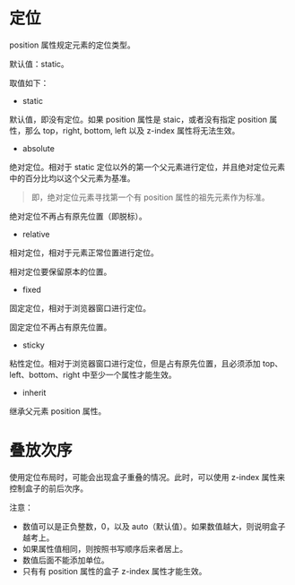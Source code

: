 # 定位

position 属性规定元素的定位类型。

默认值：static。

取值如下：

+ static

默认值，即没有定位。如果 position 属性是 staic，或者没有指定 position 属性，那么 top，right, bottom, left 以及 z-index 属性将无法生效。

+ absolute

绝对定位。相对于 static 定位以外的第一个父元素进行定位，并且绝对定位元素中的百分比均以这个父元素为基准。

> 即，绝对定位元素寻找第一个有 position 属性的祖先元素作为标准。

绝对定位不再占有原先位置（即脱标）。

+ relative

相对定位，相对于元素正常位置进行定位。

相对定位要保留原本的位置。

+ fixed

固定定位，相对于浏览器窗口进行定位。

固定定位不再占有原先位置。

+ sticky

粘性定位。相对于浏览器窗口进行定位，但是占有原先位置，且必须添加 top、left、bottom、right 中至少一个属性才能生效。

+ inherit

继承父元素 position 属性。

# 叠放次序

使用定位布局时，可能会出现盒子重叠的情况。此时，可以使用 z-index 属性来控制盒子的前后次序。

注意：

+ 数值可以是正负整数，0，以及 auto（默认值）。如果数值越大，则说明盒子越考上。
+ 如果属性值相同，则按照书写顺序后来者居上。
+ 数值后面不能添加单位。
+ 只有有 position 属性的盒子 z-index 属性才能生效。
